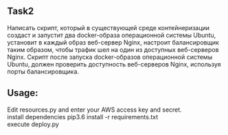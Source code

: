 ## Task2 
Написать скрипт, который в существующей среде контейнеризации создаст и запустит два docker-образа операционной системы Ubuntu,
установит в каждый образ веб-сервер Nginx, настроит балансировщик таким образом, чтобы трафик шел на один из доступных веб-серверов Nginx.
Скрипт после запуска docker-образов операционной системы Ubuntu, должен проверить доступность веб-серверов Nginx, используя порты балансировщика.

## Usage:
Edit resources.py and enter your AWS access key and secret.<br />
install dependencies pip3.6 install -r requirements.txt<br />
execute deploy.py <br />

